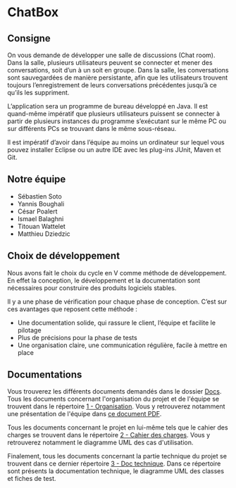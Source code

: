 # ChatBox

## Consigne


On vous demande de développer une salle de discussions (Chat room). Dans la salle, plusieurs utilisateurs peuvent se
connecter et mener des conversations, soit d’un à un soit en groupe. Dans la salle, les conversations sont
sauvegardées de manière persistante, afin que les utilisateurs trouvent toujours l’enregistrement de leurs
conversations précédentes jusqu’à ce qu’ils les suppriment.

L’application sera un programme de bureau développé en Java. Il est quand-même impératif
que plusieurs utilisateurs puissent se connecter à partir de plusieurs instances du programme s’exécutant sur le
même PC ou sur différents PCs se trouvant dans le même sous-réseau.

Il est impératif d’avoir dans l’équipe au moins un ordinateur sur lequel vous pouvez installer Eclipse ou un autre IDE
avec les plug-ins JUnit, Maven et Git.

## Notre équipe

* Sébastien Soto
* Yannis Boughali
* César Poalert
* Ismael Balaghni
* Titouan Wattelet
* Matthieu Dziedzic

## Choix de développement

Nous avons fait le choix du cycle en V comme méthode de développement. 
En effet la conception, le développement et la documentation sont nécessaires pour construire des produits logiciels stables.

Il y a une phase de vérification pour chaque phase de conception. C’est sur ces avantages que reposent cette méthode : 
-	Une documentation solide, qui rassure le client, l’équipe et facilite le pilotage
-	Plus de précisions pour la phase de tests
-	Une organisation claire, une communication régulière, facile à mettre en place

## Documentations

Vous trouverez les différents documents demandés dans le dossier [Docs](docs). 
Tous les documents concernant l'organisation du projet et de l'équipe se trouvent dans le répertoire [1 - Organisation](docs/1%20-%20Oragnisation). Vous y retrouverez notamment une présentation de l'équipe dans [ce document PDF](docs/1%20-%20Organisation/2%20-%20Présentation%20de%20l_équipe.pdf).

Tous les documents concernant le projet en lui-même tels que le cahier des charges se trouvent dans le répertoire [2 - Cahier des charges](docs/2%20-%20Cahier%20des%charges). Vous y retrouverez notamment le diagramme UML des cas d'utilisation.

Finalement, tous les documents concernant la partie technique du projet se trouvent dans ce dernier répertoire [3 - Doc technique](docs/3%20-%20Doc%20technique). Dans ce répertoire sont présents la documentation technique, le diagramme UML des classes et fiches de test.
